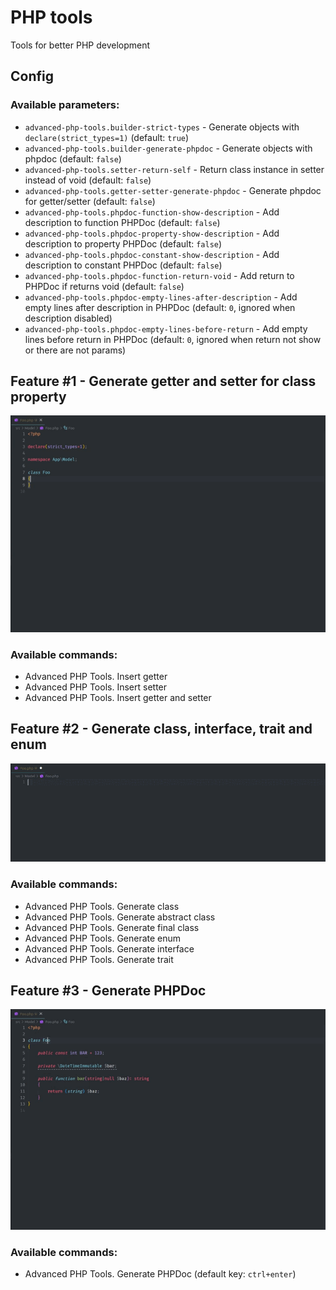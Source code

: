 # PHP tools

Tools for better PHP development

## Config

### Available parameters:
- `advanced-php-tools.builder-strict-types` - Generate objects with `declare(strict_types=1)` (default: `true`)
- `advanced-php-tools.builder-generate-phpdoc` - Generate objects with phpdoc (default: `false`)
- `advanced-php-tools.setter-return-self` - Return class instance in setter instead of void (default: `false`)
- `advanced-php-tools.getter-setter-generate-phpdoc` - Generate phpdoc for getter/setter (default: `false`)
- `advanced-php-tools.phpdoc-function-show-description` - Add description to function PHPDoc (default: `false`)
- `advanced-php-tools.phpdoc-property-show-description` - Add description to property PHPDoc (default: `false`)
- `advanced-php-tools.phpdoc-constant-show-description` - Add description to constant PHPDoc (default: `false`)
- `advanced-php-tools.phpdoc-function-return-void` - Add return to PHPDoc if returns void (default: `false`)
- `advanced-php-tools.phpdoc-empty-lines-after-description` - Add empty lines after description in PHPDoc (default: `0`, ignored when description disabled)
- `advanced-php-tools.phpdoc-empty-lines-before-return` - Add empty lines before return in PHPDoc (default: `0`, ignored when return not show or there are not params)

## Feature #1 - Generate getter and setter for class property

![Example](https://raw.githubusercontent.com/alexsobolenko/php-tools/master/assets/getters-setters.gif)

### Available commands:
- Advanced PHP Tools. Insert getter
- Advanced PHP Tools. Insert setter
- Advanced PHP Tools. Insert getter and setter

## Feature #2 - Generate class, interface, trait and enum

![Example](https://raw.githubusercontent.com/alexsobolenko/php-tools/master/assets/fabric.gif)

### Available commands:
- Advanced PHP Tools. Generate class
- Advanced PHP Tools. Generate abstract class
- Advanced PHP Tools. Generate final class
- Advanced PHP Tools. Generate enum
- Advanced PHP Tools. Generate interface
- Advanced PHP Tools. Generate trait

## Feature #3 - Generate PHPDoc

![Example](https://raw.githubusercontent.com/alexsobolenko/php-tools/master/assets/phpdoc.gif)

### Available commands:
- Advanced PHP Tools. Generate PHPDoc (default key: `ctrl+enter`)
